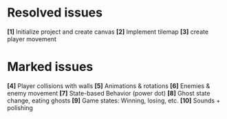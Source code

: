 # Resolved issues
**[1]** Initialize project and create canvas 
**[2]** Implement tilemap
**[3]** create player movement


# Marked issues
**[4]** Player collisions with walls
**[5]** Animations & rotations
**[6]** Enemies & enemy movement
**[7]** State-based Behavior (power dot)
**[8]** Ghost state change, eating ghosts
**[9]** Game states: Winning, losing, etc.
**[10]** Sounds + polishing